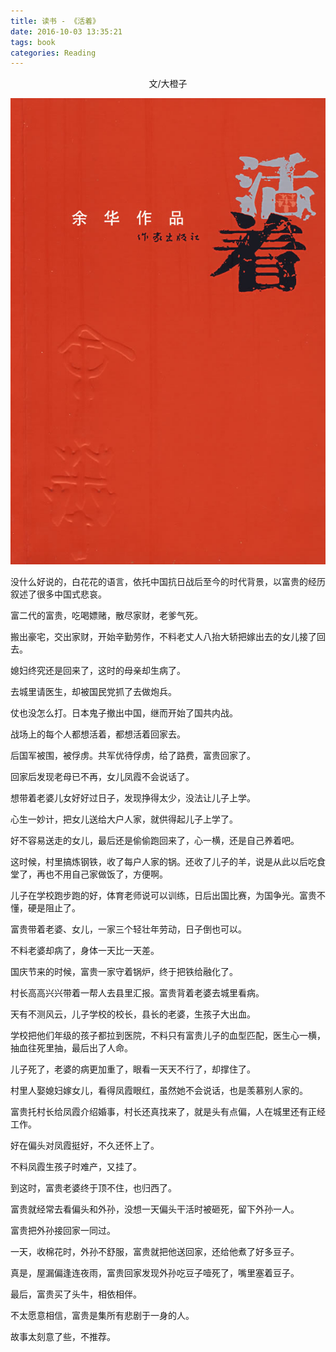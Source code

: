 ```yaml
---
title: 读书 - 《活着》
date: 2016-10-03 13:35:21
tags: book
categories: Reading
---
```


<center>文/大橙子

![](images/huo-zhe.jpg)

</center>

没什么好说的，白花花的语言，依托中国抗日战后至今的时代背景，以富贵的经历叙述了很多中国式悲哀。

<!-- more -->

富二代的富贵，吃喝嫖赌，散尽家财，老爹气死。

搬出豪宅，交出家财，开始辛勤劳作，不料老丈人八抬大轿把嫁出去的女儿接了回去。

媳妇终究还是回来了，这时的母亲却生病了。

去城里请医生，却被国民党抓了去做炮兵。

仗也没怎么打。日本鬼子撤出中国，继而开始了国共内战。

战场上的每个人都想活着，都想活着回家去。

后国军被围，被俘虏。共军优待俘虏，给了路费，富贵回家了。

回家后发现老母已不再，女儿凤霞不会说话了。

想带着老婆儿女好好过日子，发现挣得太少，没法让儿子上学。

心生一妙计，把女儿送给大户人家，就供得起儿子上学了。

好不容易送走的女儿，最后还是偷偷跑回来了，心一横，还是自己养着吧。

这时候，村里搞炼钢铁，收了每户人家的锅。还收了儿子的羊，说是从此以后吃食堂了，再也不用自己家做饭了，方便啊。

儿子在学校跑步跑的好，体育老师说可以训练，日后出国比赛，为国争光。富贵不懂，硬是阻止了。

富贵带着老婆、女儿，一家三个轻壮年劳动，日子倒也可以。

不料老婆却病了，身体一天比一天差。

国庆节来的时候，富贵一家守着锅炉，终于把铁给融化了。

村长高高兴兴带着一帮人去县里汇报。富贵背着老婆去城里看病。

天有不测风云，儿子学校的校长，县长的老婆，生孩子大出血。

学校把他们年级的孩子都拉到医院，不料只有富贵儿子的血型匹配，医生心一横，抽血往死里抽，最后出了人命。

儿子死了，老婆的病更加重了，眼看一天天不行了，却撑住了。

村里人娶媳妇嫁女儿，看得凤霞眼红，虽然她不会说话，也是羡慕别人家的。

富贵托村长给凤霞介绍婚事，村长还真找来了，就是头有点偏，人在城里还有正经工作。

好在偏头对凤霞挺好，不久还怀上了。

不料凤霞生孩子时难产，又挂了。

到这时，富贵老婆终于顶不住，也归西了。

富贵就经常去看偏头和外孙，没想一天偏头干活时被砸死，留下外孙一人。

富贵把外孙接回家一同过。

一天，收棉花时，外孙不舒服，富贵就把他送回家，还给他煮了好多豆子。

真是，屋漏偏逢连夜雨，富贵回家发现外孙吃豆子噎死了，嘴里塞着豆子。

最后，富贵买了头牛，相依相伴。

不太愿意相信，富贵是集所有悲剧于一身的人。

故事太刻意了些，不推荐。
